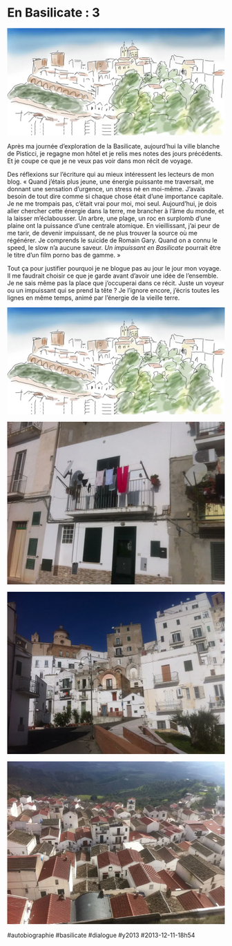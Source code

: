 # En Basilicate : 3

![](_i/pisticci.webp)

Après ma journée d’exploration de la Basilicate, aujourd’hui la ville blanche de Pisticci, je regagne mon hôtel et je relis mes notes des jours précédents. Et je coupe ce que je ne veux pas voir dans mon récit de voyage.

Des réflexions sur l’écriture qui au mieux intéressent les lecteurs de mon blog. « Quand j’étais plus jeune, une énergie puissante me traversait, me donnant une sensation d’urgence, un stress né en moi-même. J’avais besoin de tout dire comme si chaque chose était d’une importance capitale. Je ne me trompais pas, c’était vrai pour moi, moi seul. Aujourd’hui, je dois aller chercher cette énergie dans la terre, me brancher à l’âme du monde, et la laisser m’éclabousser. Un arbre, une plage, un roc en surplomb d’une plaine ont la puissance d’une centrale atomique. En vieillissant, j’ai peur de me tarir, de devenir impuissant, de ne plus trouver la source où me régénérer. Je comprends le suicide de Romain Gary. Quand on a connu le speed, le slow n’a aucune saveur. *Un impuissant en Basilicate* pourrait être le titre d’un film porno bas de gamme. »

Tout ça pour justifier pourquoi je ne blogue pas au jour le jour mon voyage. Il me faudrait choisir ce que je garde avant d’avoir une idée de l’ensemble. Je ne sais même pas la place que j’occuperai dans ce récit. Juste un voyeur ou un impuissant qui se prend la tête ? Je l’ignore encore, j’écris toutes les lignes en même temps, animé par l’énergie de la vieille terre.

![Pisticci, église et chateau](_i/pisticci.webp)

![Pisticci, toute l’Italie du sud](_i/pisticci1.webp)

![Pisticci, perspective fole](_i/pisticci2.webp)

![Pisticci, Que bella](_i/pisticci3.webp)



#autobiographie #basilicate #dialogue #y2013 #2013-12-11-18h54
